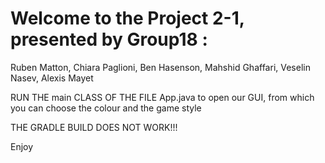 # Welcome to the Project 2-1, presented by Group18 :
Ruben Matton, Chiara Paglioni, Ben Hasenson, Mahshid Ghaffari, Veselin Nasev, Alexis Mayet

RUN THE main CLASS OF THE FILE App.java to open our GUI,
from which you can choose the colour and the game style

THE GRADLE BUILD DOES NOT WORK!!!

Enjoy
